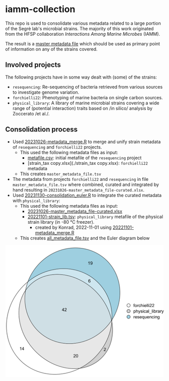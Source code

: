 # iamm-collection
This repo is used to consolidate various metadata related to a large portion of the Segrè lab's microbial strains. The majority of this work originated from the HFSP collaboration *Interactions Among Marine Microbes* (IAMM).

The result is a [master metadata file]() which should be used as primary point of information on any of the strains covered.

## Involved projects
The following projects have in some way dealt with (some) of the strains:
 - `resequencing`: Re-sequencing of bacteria retrieved from various sources to investigate genome variation.
 - `forchielli22`: Phenotyping of marine bacteria on single carbon sources.
 - `physical_library`: A library of marine microbial strains covering a wide range of (potential interaction) traits based on /in silico/ analysis by Zoccerato /et al./.

## Consolidation process
 - Used [20231026-metadata_merge.R](./20231026-metadata_merge.R) to merge and unify strain metadata of `resequencing` and `forchielli22` projects.
   - This used the following metadata files as input:
     - [metafile.csv](./metafile.csv): initial metafile of the `resequencing` project
     - [strain_tax copy.xlsx](./strain_tax copy.xlsx): `forchielli22` metadata
   - This creates `master_metadata_file.tsv`
 - The metadata from projects `forchielli22` and `resequencing` in file `master_metadata_file.tsv` where combined, curated and integrated by hand resulting in `20231026-master_metadata_file-curated.xlsx`.
 - Used [20231130-consolidation_euler.R](./20231130-consolidation_euler.R) to integrate the curated metadata with `physical_library`:
   - This used the following metadata files as input:
     - [20231026-master_metadata_file-curated.xlsx](./20231026-master_metadata_file-curated.xlsx)
     - [20221101-strain_lib.tsv](./20221101-strain_lib.tsv): `physical_library` metafile of the physical strain library (in 
-80 °C freezer).
       - created by Konrad, 2022-11-01 using [20221101-metadata_merge.R](./20221101-metadata_merge.R)
   - This creates [all_metadata_file.tsv](./all_metadata_file.tsv) and the Euler diagram below

![Euler diagram of strain overlap across projects](./20231027-all_sets-euler.png)

